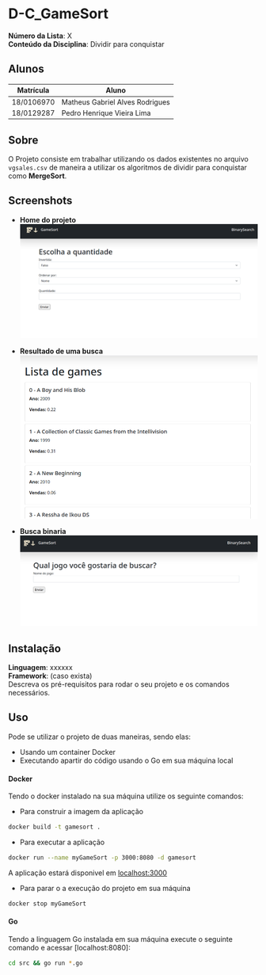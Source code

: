 # D-C_GameSort

**Número da Lista**: X<br>
**Conteúdo da Disciplina**: Dividir para conquistar<br>

## Alunos
|Matrícula | Aluno |
| -- | -- |
| 18/0106970  |  Matheus Gabriel Alves Rodrigues |
| 18/0129287 |  Pedro Henrique Vieira Lima |

## Sobre 
O Projeto consiste em trabalhar utilizando os dados existentes no arquivo `vgsales.csv` de maneira a utilizar os algoritmos de dividir para conquistar como **MergeSort**.

## Screenshots

* **Home do projeto**
![](./assets/print1.png)

* **Resultado de uma busca**
![](./assets/print2.png)

* **Busca binaria**
![](./assets/print3.png)

## Instalação 
**Linguagem**: xxxxxx<br>
**Framework**: (caso exista)<br>
Descreva os pré-requisitos para rodar o seu projeto e os comandos necessários.

## Uso 
Pode se utilizar o projeto de duas maneiras, sendo elas:
* Usando um container Docker
* Executando apartir do código usando o Go em sua máquina local

#### Docker
Tendo o docker instalado na sua máquina utilize os seguinte comandos:

* Para construir a imagem da aplicação

```bash
docker build -t gamesort .
```
* Para executar a aplicação

```bash
docker run --name myGameSort -p 3000:8080 -d gamesort
```
A aplicação estará disponivel em [localhost:3000](localhost:3000)


* Para parar o a execução do projeto em sua máquina

```bash
docker stop myGameSort
```
#### Go

Tendo a linguagem Go instalada em sua máquina execute o seguinte comando e acessar [localhost:8080]:

```bash
cd src && go run *.go
```



